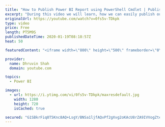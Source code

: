 ```yaml
---
title: "How to Publish Power BI Report using PowerShell Cmdlet | Publish Power BI report using PowerShell"
excerpt: "During this video we will learn, how we can easily publish our Power BI report using PowerShell command. This is a very easy technique to publish our Power BI reports to our workspaces.  In this video, first we will publish our Power BI report to My Workspace using the PowerShell command. After that"
originalUrl: https://youtube.com/watch?v=0fs5v-TDkpk
type: video
price: Free
length: PT5M9S
publishedDateTime: 2020-01-19T08:18:57Z
heat: 50

featuredContent: "<iframe width=\"800\" height=\"500\" frameborder=\"0\" src=\"https://www.youtube.com/embed/0fs5v-TDkpk\" allow=\"accelerometer; autoplay; encrypted-media; gyroscope; picture-in-picture\" allowfullscreen></iframe>"

provider:
  name: Dhruvin Shah
  domain: youtube.com

topics:
  - Power BI

images:
  - url: https://i.ytimg.com/vi/0fs5v-TDkpk/maxresdefault.jpg
    width: 1280
    height: 720
    isCached: true

secured: "G1SBkrFiq8T5Knc8AQ+LsgY/BNSa1ljfAQvPf2gXvg2oKAcU8rZA9IVVogZteI20OA7rEVr0VMOVJ90lU+Jo4xiG6Rj1U5wdbdqv9CeNgqAWPZkUsOg35ZpQ8BVxmYGPbKD7SdzqomdocNa0p5t87+edU4UIsgarHpuxL5aeqpP/oN/ykBIT1HItSsIVYA0FwhAnwFOjq8yug0va9juNDEUip6mOIH1hGFJ0Ptf7k+AXKXfi5L1y3LQ+UJVZv7xTOpXHTElso2lE4kV5Z6KGu9Ajx3pUizAc1zdlIO0dNaAa6d62ajqZyGx4NGrsdkMNRLVOlhBL2S1pDaHd27bukXXsT/+/P+GPu67aE7DMGZpTG7T5T4jbBkpdwUxcDUDgo6BnZfMzSjiYvFvXP7lKsQxaZfLDE1IqoTalmpJDopI=;nlqjK1DQP8t9rjEmfm8fgw=="
---
```


